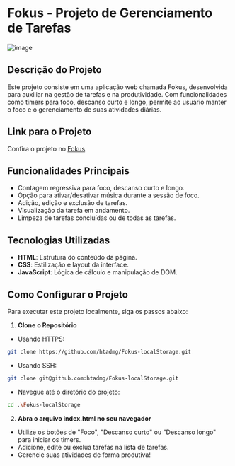 # Fokus - Projeto de Gerenciamento de Tarefas
![image](https://github.com/htadmg/Fokus-localStorage/assets/124289385/861e30c0-e12b-49b8-8019-e7e6c1be6f43)

## Descrição do Projeto
Este projeto consiste em uma aplicação web chamada Fokus, desenvolvida para auxiliar na gestão de tarefas e na produtividade. Com funcionalidades como timers para foco, descanso curto e longo, permite ao usuário manter o foco e o gerenciamento de suas atividades diárias.
## Link para o Projeto
Confira o projeto no [Fokus](https://fokus-local-storage-tau.vercel.app/).

## Funcionalidades Principais
- Contagem regressiva para foco, descanso curto e longo.
- Opção para ativar/desativar música durante a sessão de foco.
- Adição, edição e exclusão de tarefas.
- Visualização da tarefa em andamento.
- Limpeza de tarefas concluídas ou de todas as tarefas.

## Tecnologias Utilizadas
- **HTML**: Estrutura do conteúdo da página.
- **CSS**: Estilização e layout da interface.
- **JavaScript**: Lógica de cálculo e manipulação de DOM.



## Como Configurar o Projeto

Para executar este projeto localmente, siga os passos abaixo:

1. **Clone o Repositório**
- Usando HTTPS:
```bash
git clone https://github.com/htadmg/Fokus-localStorage.git
```
- Usando SSH:
```bash
git clone git@github.com:htadmg/Fokus-localStorage.git
```
- Navegue até o diretório do projeto:
```bash
cd .\Fokus-localStorage
```
2. **Abra o arquivo index.html no seu navegador**
- Utilize os botões de "Foco", "Descanso curto" ou "Descanso longo" para iniciar os timers.
- Adicione, edite ou exclua tarefas na lista de tarefas.
- Gerencie suas atividades de forma produtiva!
